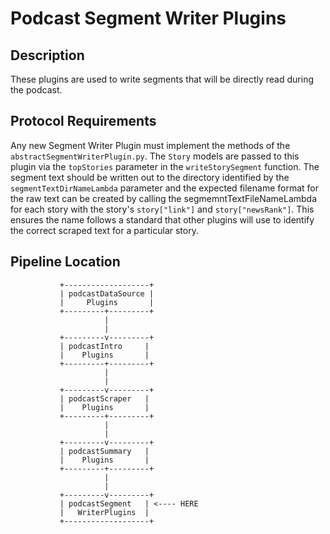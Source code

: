 # Podcast Segment Writer Plugins

## Description
These plugins are used to write segments that will be directly read during the podcast.

## Protocol Requirements
Any new Segment Writer Plugin must implement the methods of the `abstractSegmentWriterPlugin.py`.
The `Story` models are passed to this plugin via the `topStories` parameter in the `writeStorySegment` function. The segment text should be written out to the directory identified by the `segmentTextDirNameLambda` parameter and the expected filename format for the raw text can be created by calling the segmemntTextFileNameLambda for each story with the story's `story["link"]` and `story["newsRank"]`. This ensures the name follows a standard that other plugins will use to identify the correct scraped text for a particular story.

## Pipeline Location

```
           +-------------------+
           | podcastDataSource |
           |     Plugins       |
           +---------+---------+
                     |
                     |
           +---------v---------+
           | podcastIntro     | 
           |    Plugins       |
           +---------+---------+
                     |
                     |
           +---------v---------+
           | podcastScraper   | 
           |    Plugins       |
           +---------+---------+
                     |
                     |
           +---------v---------+
           | podcastSummary   |
           |    Plugins       |
           +---------+---------+
                     |
                     |
           +---------v---------+
           | podcastSegment   | <---- HERE
           |   WriterPlugins  |
           +-------------------+

```